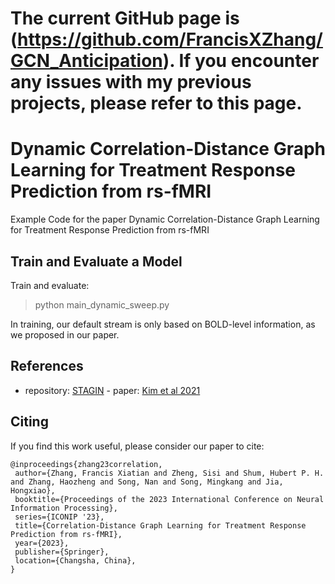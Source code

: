 # The current GitHub page is (https://github.com/FrancisXZhang/GCN_Anticipation). If you encounter any issues with my previous projects, please refer to this page.

# Dynamic Correlation-Distance Graph Learning for Treatment Response Prediction from rs-fMRI
Example Code for the paper Dynamic Correlation-Distance Graph Learning for Treatment Response Prediction from rs-fMRI

## Train and Evaluate a Model
Train and evaluate:
> python main_dynamic_sweep.py

In training, our default stream is only based on BOLD-level information, as we proposed in our paper.

## References 
- repository: </url>[STAGIN](https://github.com/egyptdj/stagin) - paper: </url>[Kim et al 2021](https://arxiv.org/abs/2105.13495)

## Citing

If you find this work useful, please consider our paper to cite:

```
@inproceedings{zhang23correlation,
 author={Zhang, Francis Xiatian and Zheng, Sisi and Shum, Hubert P. H. and Zhang, Haozheng and Song, Nan and Song, Mingkang and Jia, Hongxiao},
 booktitle={Proceedings of the 2023 International Conference on Neural Information Processing},
 series={ICONIP '23},
 title={Correlation-Distance Graph Learning for Treatment Response Prediction from rs-fMRI},
 year={2023},
 publisher={Springer},
 location={Changsha, China},
}
```
